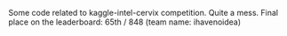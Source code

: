 Some code related to kaggle-intel-cervix competition. Quite a mess.
Final place on the leaderboard: 65th / 848 (team name: ihavenoidea)